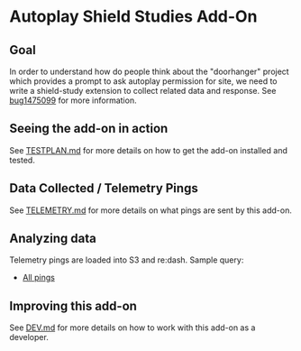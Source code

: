 # Autoplay Shield Studies Add-On

## Goal
In order to understand how do people think about the "doorhanger" project which provides a prompt to ask autoplay permission for site, we need to write a shield-study extension to collect related data and response. See [bug1475099](https://bugzilla.mozilla.org/show_bug.cgi?id=1475099) for more information.

## Seeing the add-on in action
See [TESTPLAN.md](./docs/TESTPLAN.md) for more details on how to get the add-on installed and tested.

## Data Collected / Telemetry Pings
See [TELEMETRY.md](./docs/TELEMETRY.md) for more details on what pings are sent by this add-on.

## Analyzing data
Telemetry pings are loaded into S3 and re:dash. Sample query:
* [All pings](https://sql.telemetry.mozilla.org/queries/{#your-id}/source#table)

## Improving this add-on
See [DEV.md](./docs/DEV.md) for more details on how to work with this add-on as a developer.
